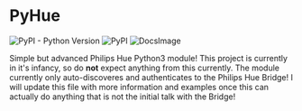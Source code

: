 # PyHue

![PyPI - Python Version](https://img.shields.io/pypi/pyversions/py3-PyHue?style=for-the-badge&logo=python&logoColor=green)
![PyPI](https://img.shields.io/pypi/v/py3-pyhue?label=py3-PyHue&logo=python&logoColor=green&style=for-the-badge)
![![DocsImage](https://img.shields.io/badge/Documentation-click%20here!-informational?style=for-the-badge)](https://jkam.notion.site/PyHue-6a7655a97f0249729a5dc729dd801cf0)

Simple but advanced Philips Hue Python3 module!
This project is currently in it's infancy, so do **not** expect anything from this currently. The module currently only auto-discoveres and authenticates to the Philips Hue Bridge!
I will update this file with more information and examples once this can actually do anything that is not the initial talk with the Bridge!
